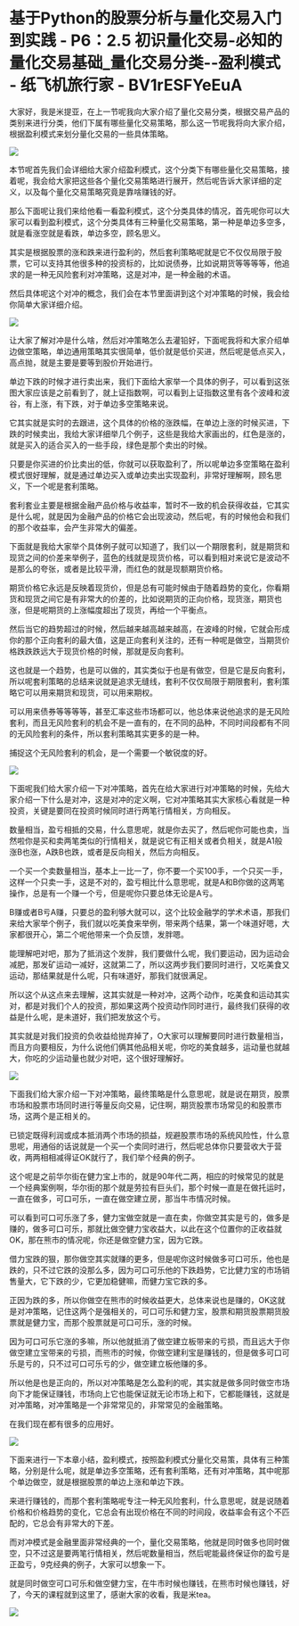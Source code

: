 # 基于Python的股票分析与量化交易入门到实践 - P6：2.5 初识量化交易-必知的量化交易基础_量化交易分类--盈利模式 - 纸飞机旅行家 - BV1rESFYeEuA

大家好，我是米提亚，在上一节呢我向大家介绍了量化交易分类，根据交易产品的类别来进行分类，他们下属有哪些量化交易策略，那么这一节呢我将向大家介绍，根据盈利模式来划分量化交易的一些具体策略。



![](img/6e9600bcaa8763910aadceefc3c2fbb7_1.png)

本节呢首先我们会详细给大家介绍盈利模式，这个分类下有哪些量化交易策略，接着呢，我会给大家把这些各个量化交易策略进行展开，然后呢告诉大家详细的定义，以及每个量化交易策略究竟是靠啥赚钱的好。

那么下面呢让我们来给他看一看盈利模式，这个分类具体的情况，首先呢你可以大家可以看到盈利模式，这个分类具体有三种量化交易策略，第一种是单边多空多，就是看涨空就是看跌，单边多空，顾名思义。

其实是根据股票的涨和跌来进行盈利的，然后套利策略呢就是它不仅仅局限于股票，它可以支持其他很多种的投资标的，比如说债券，比如说期货等等等等，他追求的是一种无风险套利对冲策略，这是对冲，是一种金融的术语。

然后具体呢这个对冲的概念，我们会在本节里面讲到这个对冲策略的时候，我会给你简单大家详细介绍。

![](img/6e9600bcaa8763910aadceefc3c2fbb7_3.png)

让大家了解对冲是什么啥，然后对冲策略怎么去灌铅好，下面呢我将和大家介绍单边做空策略，单边通用策略其实很简单，低价就是低价买进，然后呢是低点买入，高点抛，就是主要是要等到股价开始进行。

单边下跌的时候才进行卖出来，我们下面给大家举一个具体的例子，可以看到这张图大家应该是之前看到了，就上证指数啊，可以看到上证指数这里有各个波峰和波谷，有上涨，有下跌，对于单边多空策略来说。

它其实就是实时的去跟进，这个具体的价格的涨跌幅，在单边上涨的时候买进，下跌的时候卖出，我给大家详细举几个例子，这些是我给大家画出的，红色是涨的，就是买入的适合买入的一些手段，绿色是那个卖出的时候。

只要是你买进的价比卖出的低，你就可以获取盈利了，所以呢单边多空策略在盈利模式很好理解，就是通过单边买入或单边卖出实现盈利，非常好理解啊，顾名思义，下一个呢是套利策略。

套利套业主要是根据金融产品价格与收益率，暂时不一致的机会获得收益，它其实是什么呢，就是因为金融产品的价格它会出现波动，然后呢，有的时候他会和我们的那个收益率，会产生非常大的偏差。

下面就是我给大家举个具体例子就可以知道了，我们以一个期限套利，就是期货和现货之间的价差来举例子，蓝色的线就是现货价格，可以看到相对来说它是波动不是那么的夸张，或者是比较平滑，而红色的就是现额期货价格。

期货价格它永远是反映着现货价，但是总有可能时候由于随着趋势的变化，你看期货和现货之间它是有非常大的价差的，比如说期货的正向价格，现货涨，期货也涨，但是呢期货的上涨幅度超出了现货，再给一个平衡点。

然后当它的趋势超过的时候，然后越来越高越来越高，在波峰的时候，它就会形成你的那个正向套利的最大值，这是正向套利关注的，还有一种呢是做空，当期货价格跌跌跌远大于现货价格的时候，那就是反向套利。

这也就是一个趋势，也是可以做的，其实类似于也是有做空，但是它是反向套利，所以呢套利策略的总结来说就是追求无缝线，套利不仅仅局限于期限套利，套利策略它可以用来期货和现货，可以用来期权。

可以用来债券等等等等，甚至汇率这些市场都可以，他总体来说他追求的是无风险套利，而且无风险套利的机会不是一直有的，在不同的品种，不同时间段都有不同的无风险套利的条件，所以套利策略其实更多的是一种。

捕捉这个无风险套利的机会，是一个需要一个敏锐度的好。

![](img/6e9600bcaa8763910aadceefc3c2fbb7_5.png)

下面呢我们给大家介绍一下对冲策略，首先在给大家进行对冲策略的时候，先给大家介绍一下什么是对冲，这是对冲的定义啊，它对冲策略其实大家核心看就是一种投资，关键是要同在投资时候同时进行两笔行情相关，方向相反。

数量相当，盈亏相抵的交易，什么意思呢，就是你去买了，然后呢你可能也卖，当然啦你是买和卖两笔类似的行情相关，就是说它有正相关或者负相关，就是A1般涨B也涨，A跌B也跌，或者是反向相关，然后方向相反。

一个买一个卖数量相当，基本上一比一了，你不要一个买100手，一个只买一手，这样一个只卖一手，这是不对的，盈亏相比什么意思呢，就是A和B你做的这两笔操作，总是有一个赚一个亏，但是呢你只要总体无论是A亏。

B赚或者B亏A赚，只要总的盈利够大就可以，这个比较金融学的学术术语，那我们来给大家举个例子，我们就以吃美食来举例，带来两个结果，第一个味道好嗯，大家都很开心，第二个呢他带来一个负反馈，发胖嗯。

能理解吧对吧，那为了抵消这个发胖，我们要做什么呢，我们要运动，因为运动会减肥，那发矿运动一减好，这就第二了，所以这两步我们要同时进行，又吃美食又运动，那结果就是什么呢，只有味道好，那我们就很满足。

所以这个从这点来去理解，这其实就是一种对冲，这两个动作，吃美食和运动其实对，都是对我们个人的投资，那如果这两个投资动作同时进行，最终我们获得的收益是什么呢，是未道好，我们把发放这个亏。

其实就是对我们投资的负收益给抛弃掉了，O大家可以理解要同时进行数量相当，而且方向要相反，为什么说他们俩其他品相关呢，你吃的美食越多，运动量也就越大，你吃的少运动量也就少对吧，这个很好理解好。



![](img/6e9600bcaa8763910aadceefc3c2fbb7_7.png)

下面我们给大家介绍一下对冲策略，最终策略是什么意思呢，就是说在期货，股票市场和股票市场同时进行等量反向交易，记住啊，期货股票市场常见的和股票市场，这两个是正相关的。

已锁定既得利润或成本抵消两个市场的损益，规避股票市场的系统风险性，什么意思呢，用通俗的话说就是一个买一个卖同时进行，然后呢总体你只要营收大于营收，两两相相减得证OK就行了，我们举个经典的例子。

这个呢是之前华尔街在健力宝上市的，就是90年代二两，相应的时候常见的就是一个经典案例啊，华尔街的那个就是劳拉有巨头们，那个时候一直是在做托运时，一直在做多，可口可乐，一直在做空建立房，那当牛市情况时候。

可以看到可口可乐涨了多，健力宝做空就是一直在卖，你做空其实是亏的，做多是赚的，做多可口可乐，那就比做空健力宝收益大，以此在这个位置你的正收益就OK，那在熊市的情况呢，你还是做空健力宝，因为它跌。

借力宝跌的狠，那你做空其实就赚的更多，但是呢你这时候做多可口可乐，他也是跌的，只不过它跌的没那么多，因为可口可乐他的下跌趋势，它比健力宝的市场销售量大，它下跌的少，它更加稳健嘛，而健力宝它跌的多。

正因为跌的多，所以你做空在熊市的时候收益更大，总体来说也是赚的，OK这就是对冲策略，记住这两个是强相关的，可口可乐和健力宝，股票和期货股票期货股票就是健力宝，而那个股票就是可口可乐，涨的时候。

因为可口可乐它涨的多嘛，所以他就抵消了做空建立板带来的亏损，而且远大于你做空建立宝带来的亏损，而熊市的时候，你做空建利宝是赚钱的，但是做多可口可乐是亏的，只不过可口可乐亏的少，做空建立板他赚的多。

所以他是也是正向的，所以对冲策略是怎么盈利的呢，其实就是做多同时做空市场向下才能保证赚钱，市场向上它也能保证就无论市场上和下，它都能赚钱，这就是对冲策略，对冲策略是一个非常常见的，非常常见的金融策略。

在我们现在都有很多的应用好。

![](img/6e9600bcaa8763910aadceefc3c2fbb7_9.png)

下面来进行一下本章小结，盈利模式，按照盈利模式分量化交易策，具体有三种策略，分别是什么呢，就是单边多空策略，还有套利策略，还有对冲策略，其中呢那个单边做空，就是根据股票的单边上涨和单边下跌。

来进行赚钱的，而那个套利策略呢专注一种无风险套利，什么意思呢，就是说随着价格和价格趋势的变化，它总会有出现价格在不同的时间段，收益率会有这个不匹配的，它总会有非常大的下差。

而对冲模式是金融里面非常经典的一个，量化交易策略，他就是同时做多也同时做空，只不过这是要两笔行情相关，然后呢数量相当，然后呢能最终保证你的盈亏是正盈亏，9克经典的例子，大家可以想象一下。

就是同时做空可口可乐和做空健力宝，在牛市时候也赚钱，在熊市时候也赚钱，好了，今天的课程就到这里了，感谢大家的收看，我是米tea。



![](img/6e9600bcaa8763910aadceefc3c2fbb7_11.png)